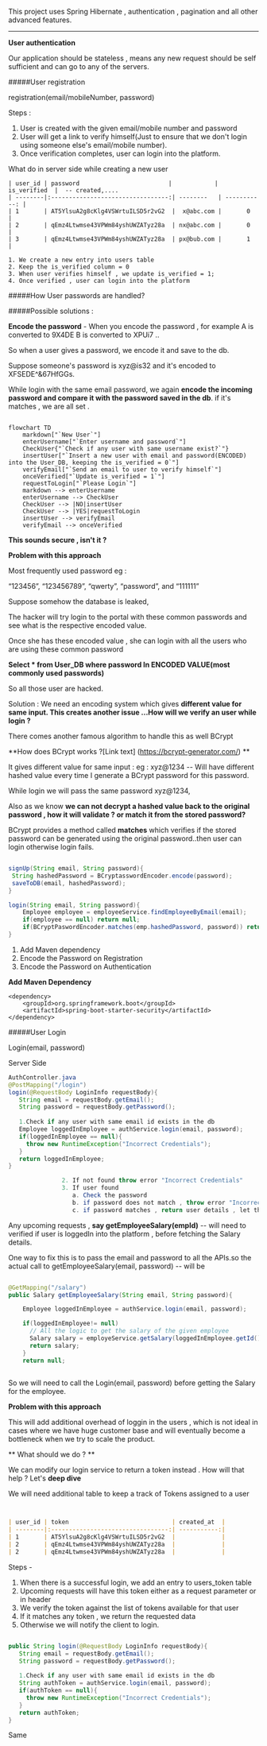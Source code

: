 This project uses Spring Hibernate , authentication , pagination and all other advanced features.

***
**User authentication**

Our application should be stateless , means any new request should be self sufficient and can go to any of the servers.


#####User registration

registration(email/mobileNumber, password)

Steps :

 1. User is created with the given email/mobile number and password
 2. User will get a link to verify himself(Just to ensure that we don't login using someone else's email/mobile number).
 3. Once verification completes, user can login into the platform.
 
 What do in server side while creating a new user 
 
 ```
 | user_id | password                         |            | is_verified  |  -- created,.... 
| --------|:---------------------------------:| --------   | -----------: |
| 1       | AT5YlsuA2g8cKlg4VSWrtuILSD5r2vG2  |  x@abc.com |       0      |
| 2       | qEmz4Ltwmse43VPWm84yshUWZATyz28a  | nx@abc.com |       0      |
| 3       | qEmz4Ltwmse43VPWm84yshUWZATyz28a  | px@bub.com |       1      |
 
 ```
 
    1. We create a new entry into users table 
    2. Keep the is_verified column = 0
    3. When user verifies himself , we update is_verified = 1;
    4. Once verified , user can login into the platform
    
#####How User passwords are handled?

#####Possible solutions : 

**Encode the password** - When you encode the password , for example 
A is converted to 9X4DE
B is converted to XPUi7
 .. 
 
So when a user gives a password, we encode it and save to the db.

Suppose someone's password is xyz@is32  and it's encoded to XFSEDE^&67HfGGs.

While login with the same email password, we again **encode the incoming password and compare it with the password saved in the db**. if it's matches , we are all set .

```mermaid

flowchart TD
    markdown["`New User`"]
    enterUsername["`Enter username and password`"]
    CheckUser{"`Check if any user with same username exist?`"}
    insertUser["`Insert a new user with email and password(ENCODED) into the User_DB, keeping the is_verified = 0`"]
    verifyEmail["`Send an email to user to verify himself`"]
    onceVerified["`Update is_verified = 1`"]
    requestToLogin["`Please Login`"]
    markdown --> enterUsername
    enterUsername --> CheckUser
    CheckUser --> |NO|insertUser
    CheckUser --> |YES|requestToLogin
    insertUser --> verifyEmail
    verifyEmail --> onceVerified

```
**This sounds secure , isn't it ?**

**Problem with this approach**

Most frequently used password 
eg :
  
  “123456”,
 “123456789”,
 “qwerty”,
 “password”,
 and “111111”


Suppose somehow the database is leaked, 

The hacker will try login to the portal with these common passwords and see what is the respective encoded value.

Once she has these encoded value , she can login with all the users who are using these common password 

**Select * from  User_DB where password In ENCODED VALUE(most commonly used passwords)**

So all those user are hacked. 

Solution : We need an encoding system which gives **different value for same input. 
This creates another issue ...How will we verify an user while login ?**

There comes another famous algorithm to handle this as well BCrypt

**How does BCrypt works ?[Link text] (https://bcrypt-generator.com/) **

It gives different value for same input :
eg : xyz@1234 -- Will have different hashed value every time I generate a BCrypt password for this password.

While login we will pass the same password xyz@1234, 

Also as we know **we can not decrypt a hashed value back to the original password , how it will validate ? or match it from the stored password?**

BCrypt provides a method called **matches** which verifies if the stored password can be generated using the original password..then user can login otherwise login fails.



```java 

signUp(String email, String password){
 String hashedPassword = BCryptasswordEncoder.encode(password);
 saveToDB(email, hashedPassword);
}

login(String email, String password){
	Employee employee = employeeService.findEmployeeByEmail(email);
	if(employee == null) return null; 
	if(BCryptPaswordEncoder.matches(emp.hashedPassword, password)) return employee;
}

```
1. Add Maven dependency 
2. Encode the Password on Registration 
3. Encode the Password on Authentication

**Add Maven Dependency**

```
<dependency>
	<groupId>org.springframework.boot</groupId>
	<artifactId>spring-boot-starter-security</artifactId>
</dependency>

```

















#####User Login 

Login(email, password)

Server Side

```java
AuthController.java
@PostMapping("/login")
login(@RequestBody LoginInfo requestBody){
   String email = requestBody.getEmail();
   String password = requestBody.getPassword();
   
   1.Check if any user with same email id exists in the db
   Employee loggedInEmployee = authService.login(email, password);
   if(loggedInEmployee == null){
     throw new RuntimeException("Incorrect Credentials");
   }  
   return loggedInEmployee;
}

               2. If not found throw error "Incorrect Credentials"
               3. If user found 
                  a. Check the password 
                  b. if password does not match , throw error "Incorrect Credentials"
                  c. if password matches , return user details , let the user Login
```
Any upcoming requests , **say getEmployeeSalary(empId)** -- will need to verified if user is loggedIn into the platform , before fetching the Salary details.

One way to fix this is to pass the email and password to all the APIs.so the actual call to
getEmployeeSalary(email, password) -- will be 

```java 

@GetMapping("/salary")
public Salary getEmployeeSalary(String email, String password){

	Employee loggedInEmployee = authService.login(email, password);

	if(loggedInEmployee!= null)
	  // All the logic to get the salary of the given employee
	  Salary salary = employeService.getSalary(loggedInEmployee.getId());
	  return salary;
	}
	return null;
	


```

So we will need to call the Login(email, password) before getting the Salary for the employee.

**Problem with this approach** 

This will add additional overhead of loggin in the users , which is not ideal in cases where we have huge customer base and will eventually become a bottleneck when we try to scale the product.

** What should we do ? **

We can modify our login service to return a token instead . How will that help ? Let's **deep dive** 

We will need additional table to keep a track of Tokens assigned to a user 


```md


| user_id | token                             | created_at  |
| --------|:---------------------------------:| -----------:|
| 1       | AT5YlsuA2g8cKlg4VSWrtuILSD5r2vG2  |             |
| 2       | qEmz4Ltwmse43VPWm84yshUWZATyz28a  |             |
| 2       | qEmz4Ltwmse43VPWm84yshUWZATyz28a  |             |


```


Steps -
 
 1. When there is a successful login, we add an entry to users_token table
 2. Upcoming requests will have this token either as a request parameter or in header
 3. We verify the token against the list of tokens available for that user   
 4. If it matches any token , we return the requested data
 5. Otherwise we will notify the client to login.
  


```java

public String login(@RequestBody LoginInfo requestBody){
   String email = requestBody.getEmail();
   String password = requestBody.getPassword();
   
   1.Check if any user with same email id exists in the db
   String authToken = authService.login(email, password);
   if(authToken == null){
     throw new RuntimeException("Incorrect Credentials");
   }  
   return authToken;
}

```

Same 

